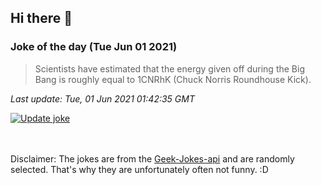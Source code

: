 ## Hi there 👋

### Joke of the day (Tue Jun 01 2021)
<!-- joke -->
>Scientists have estimated that the energy given off during the Big Bang is roughly equal to 1CNRhK (Chuck Norris Roundhouse Kick).
<!-- /joke -->

*Last update: Tue, 01 Jun 2021 01:42:35 GMT*

[![Update joke](https://github.com/nclskfm/nclskfm/actions/workflows/joke.yml/badge.svg)](https://github.com/nclskfm/nclskfm/actions/workflows/joke.yml)

<br><br>
Disclaimer: The jokes are from the [Geek-Jokes-api](https://github.com/sameerkumar18/geek-joke-api) and are randomly selected. That's why they are unfortunately often not funny. :D
